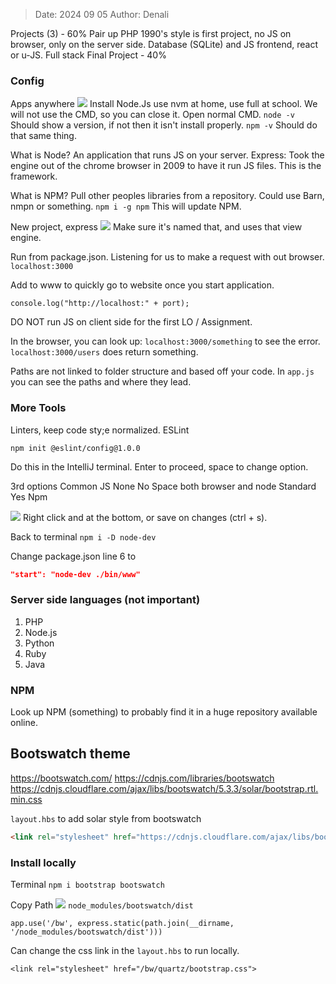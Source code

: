 >Date: 2024 09 05
>Author: Denali

Projects (3) - 60%
Pair up
PHP 1990's style is first project, no JS on browser, only on the server side.
Database (SQLite) and JS frontend, react or u-JS.
Full stack 
Final Project - 40%
### Config
Apps anywhere
![](Pasted%20image%2020240901093607.png)
Install Node.Js
use nvm at home, use full at school.
We will not use the CMD, so you can close it.
Open normal CMD.
`node -v`
Should show a version, if not then it isn't install properly.
`npm -v`
Should do that same thing.

What is Node?
An application that runs JS on your server.
Express: Took the engine out of the chrome browser in 2009 to have it run JS files. This is the framework.

What is NPM?
Pull other peoples libraries from a repository.
Could use Barn, nmpn or something.
`npm i -g npm`
This will update NPM.

New project, express
![](Pasted%20image%2020240901093621.png)
Make sure it's named that, and uses that view engine.

Run from package.json.
Listening for us to make a request with out browser.
`localhost:3000`

Add to www to quickly go to website once you start application.
```JS
console.log("http://localhost:" + port);
```

DO NOT run JS on client side for the first LO / Assignment.

In the browser, you can look up:
`localhost:3000/something` to see the error.
`localhost:3000/users` does return something.

Paths are not linked to folder structure and based off your code.
In `app.js` you can see the paths and where they lead.
### More Tools
Linters, keep code sty;e normalized.
ESLint
```shell
npm init @eslint/config@1.0.0
```
Do this in the IntelliJ terminal.
Enter to proceed, space to change option.

3rd options
Common JS
None
No
Space both browser and node
Standard
Yes
Npm

![](Pasted%20image%2020240901094553.png)
Right click and at the bottom, or save on changes (ctrl + s).

Back to terminal
`npm i -D node-dev`

Change package.json line 6 to
```json
"start": "node-dev ./bin/www"
```
### Server side languages (not important)
1. PHP
2. Node.js
3. Python
4. Ruby
5. Java
### NPM
Look up NPM (something) to probably find it in a huge repository available online.
## Bootswatch theme
https://bootswatch.com/
https://cdnjs.com/libraries/bootswatch
https://cdnjs.cloudflare.com/ajax/libs/bootswatch/5.3.3/solar/bootstrap.rtl.min.css

`layout.hbs` to add solar style from bootswatch
```html
<link rel="stylesheet" href="https://cdnjs.cloudflare.com/ajax/libs/bootswatch/5.3.3/solar/bootstrap.rtl.min.css">
```
### Install locally
Terminal
`npm i bootstrap bootswatch`

Copy Path
![](Pasted%20image%2020240901094744.png)
`node_modules/bootswatch/dist`
```JS
app.use('/bw', express.static(path.join(__dirname, '/node_modules/bootswatch/dist')))
```

Can change the css link in the `layout.hbs` to run locally.
```
<link rel="stylesheet" href="/bw/quartz/bootstrap.css">
```